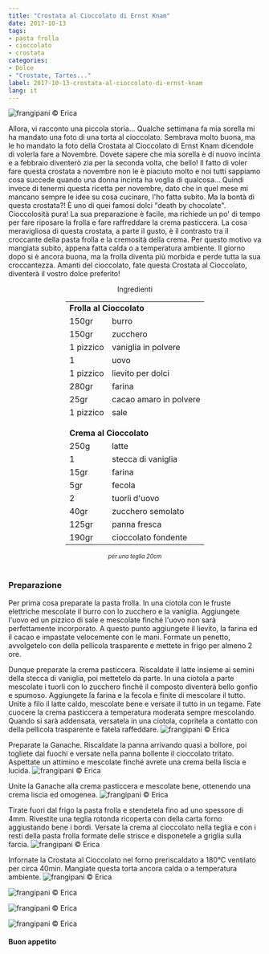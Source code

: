```yaml
---
title: "Crostata al Cioccolato di Ernst Knam"
date: 2017-10-13
tags:
- pasta frolla
- cioccolato
- crostata
categories:
- Dolce
- "Crostate, Tartes..."
label: 2017-10-13-crostata-al-cioccolato-di-ernst-knam
lang: it 
---
```

![](../2017-10-13-crostata-al-cioccolato-di-ernst-knam/header.jpg "frangipani © Erica")

Allora, vi racconto una piccola storia... Qualche settimana fa mia sorella mi ha mandato una foto di una torta al cioccolato. Sembrava molto buona, ma le ho mandato la foto della Crostata al Cioccolato di Ernst Knam dicendole di volerla fare a Novembre. Dovete sapere che mia sorella è di nuovo incinta e a febbraio diventerò zia per la seconda volta, che bello! Il fatto di voler fare questa crostata a novembre non le è piaciuto molto e noi tutti sappiamo cosa succede quando una donna incinta ha voglia di qualcosa... Quindi invece di tenermi questa ricetta per novembre, dato che in quel mese mi mancano sempre le idee su cosa cucinare, l'ho fatta subito. Ma la bontà di questa crostata?! È uno di quei famosi dolci "death by chocolate". Cioccolosità pura! La sua preparazione è facile, ma richiede un po' di tempo per fare riposare la frolla e fare raffreddare la crema pasticcera. La cosa meravigliosa di questa crostata, a parte il gusto, è il contrasto tra il croccante della pasta frolla e la cremosità della crema. Per questo motivo va mangiata subito, appena fatta calda o a temperatura ambiente. Il giorno dopo si è ancora buona, ma la frolla diventa più morbida e perde tutta la sua croccantezza. Amanti del cioccolato, fate questa Crostata al Cioccolato, diventerà il vostro dolce preferito!

<div id="wrapper" style="text-align: center">
  <div id="yourdiv" style="display: inline-block;">
    <div class="ingredients">
      <div class="ingredients-title">Ingredienti</div>
           <table>
        <tbody>
          <tr>
            <td colspan="2"><b>Frolla al Cioccolato</b></td>
          </tr>
          <tr>
            <td>150gr</td>
            <td>burro</td>
          </tr>
          <tr>
            <td>150gr</td>
            <td>zucchero</td>
          </tr>
          <tr>
            <td>1 pizzico</td>
            <td>vaniglia in polvere</td>
          </tr>
          <tr>
            <td>1</td>
            <td>uovo</td>
          </tr>
          <tr>
            <td>1 pizzico</td>
            <td>lievito per dolci</td>
          </tr>
          <tr>
            <td>280gr</td>
            <td>farina</td>
          </tr>
          <tr>
            <td>25gr</td>
            <td>cacao amaro in polvere</td>
           </tr>
          <tr>
            <td>1 pizzico</td>
            <td>sale</td>
          </tr>
          <tr style="height: 15px;"></tr>
          <tr>          
            <td colspan="2"><b>Crema al Cioccolato</b></td>
          </tr>
          <tr>
            <td>250g</td>
            <td>latte</td>
          </tr>
          <tr>
            <td>1</td>
            <td>stecca di vaniglia</td>
          </tr>
          <tr>
            <td>15gr</td>
            <td>farina</td>
          </tr>
          <tr>
            <td>5gr</td>
            <td>fecola</td>
          </tr>
          <tr>
            <td>2</td>
            <td>tuorli d'uovo</td>
          </tr>
          <tr>
            <td>40gr</td>
            <td>zucchero semolato</td>
          </tr>
          <tr>
            <td>125gr</td>
            <td>panna fresca</td>
           </tr>
          <tr>
            <td>190gr</td>
            <td>cioccolato fondente</td>
          </tr>
        </tbody>
      </table>
      <i class="pull-right" style="font-size: 80%;">per una teglia 20cm</i>
      <br></br>
    </div>
  </div>
</div>


<h3>
  <font color="grey">
    <i class="fa-solid fa-gears"></i>
  </font> Preparazione
</h3>

Per prima cosa preparate la pasta frolla. In una ciotola con le fruste elettriche mescolate il burro con lo zucchero e la vaniglia. Aggiungete l'uovo ed un pizzico di sale e mescolate finché l'uovo non sarà perfettamente incorporato. A questo punto aggiungete il lievito, la farina ed il cacao e impastate velocemente con le mani. Formate un penetto, avvolgetelo con della pellicola trasparente e mettete in frigo per almeno 2 ore.

Dunque preparate la crema pasticcera. Riscaldate il latte insieme ai semini della stecca di vaniglia, poi mettetelo da parte. In una ciotola a parte mescolate i tuorli con lo zucchero finché il composto diventerà bello gonfio e spumoso. Aggiungete la farina e la fecola e finite di mescolare il tutto. Unite a filo il latte caldo, mescolate bene e versate il tutto in un tegame. Fate cuocere la crema pasticcera a temperatura moderata sempre mescolando. Quando si sarà addensata, versatela in una ciotola, copritela a contatto con della pellicola trasparente e fatela raffeddare.
![](../2017-10-13-crostata-al-cioccolato-di-ernst-knam/cremapasticcera.jpg "frangipani © Erica")

Preparate la Ganache. Riscaldate la panna arrivando quasi a bollore, poi togliete dai fuochi e versate nella panna bollente il cioccolato tritato. Aspettate un attimino e mescolate finché avrete una crema bella liscia e lucida.
![](../2017-10-13-crostata-al-cioccolato-di-ernst-knam/ganache.jpg "frangipani © Erica")

Unite la Ganache alla crema pasticcera e mescolate bene, ottenendo una crema liscia ed omogenea.
![](../2017-10-13-crostata-al-cioccolato-di-ernst-knam/farcia.jpg "frangipani © Erica")

Tirate fuori dal frigo la pasta frolla e stendetela fino ad uno spessore di 4mm. Rivestite una teglia rotonda ricoperta con della carta forno aggiustando bene i bordi. Versate la crema al cioccolato nella teglia e con i resti della pasta frolla formate delle strisce e disponetele a griglia sulla farcia.
![](../2017-10-13-crostata-al-cioccolato-di-ernst-knam/teglia2.jpg "frangipani © Erica")

Infornate la Crostata al Cioccolato nel forno preriscaldato a 180°C ventilato per circa 40min. Mangiate questa torta ancora calda o a temperatura ambiente.
![](../2017-10-13-crostata-al-cioccolato-di-ernst-knam/risultato1.jpg "frangipani © Erica")

![](../2017-10-13-crostata-al-cioccolato-di-ernst-knam/risultato2.jpg "frangipani © Erica")

![](../2017-10-13-crostata-al-cioccolato-di-ernst-knam/risultato3.jpg "frangipani © Erica")

![](../2017-10-13-crostata-al-cioccolato-di-ernst-knam/risultato4.jpg "frangipani © Erica")

<h4>Buon appetito
  <font color="red">
    <i class="fa-regular fa-face-smile"></i>
  </font>
</h4>
